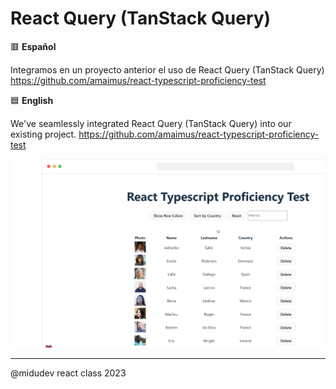 # React Query (TanStack Query)

🟥 **Español**

Integramos en un proyecto anterior el uso de React Query (TanStack Query) https://github.com/amaimus/react-typescript-proficiency-test

🟦 **English**

We've seamlessly integrated React Query (TanStack Query) into our existing project. https://github.com/amaimus/react-typescript-proficiency-test

<img src='public/react-query.png'/>

--- 

@midudev react class 2023
